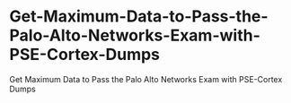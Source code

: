 # Get-Maximum-Data-to-Pass-the-Palo-Alto-Networks-Exam-with-PSE-Cortex-Dumps
Get Maximum Data to Pass the Palo Alto Networks Exam with PSE-Cortex Dumps

